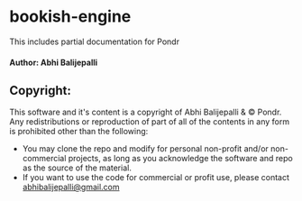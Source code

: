 # bookish-engine
This includes partial documentation for Pondr 

#### Author: Abhi Balijepalli
## Copyright: 
This software and it's content is a copyright of Abhi Balijepalli & © Pondr. Any redistributions or reproduction of part of all of the contents in any form is prohibited other than the following: 
- You may clone the repo and modify for personal non-profit and/or non-commercial projects, as long as you acknowledge the software and repo as the source of the material.
- If you want to use the code for commercial or profit use, please contact abhibalijepalli@gmail.com


